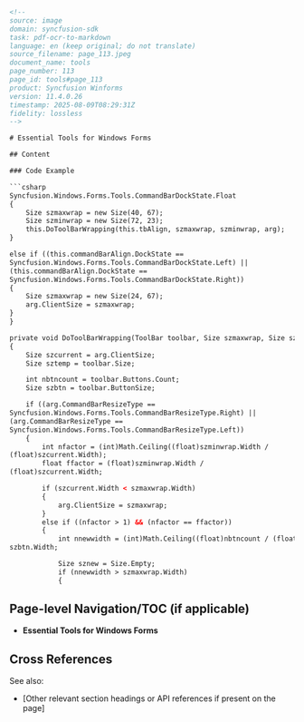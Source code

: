 ```html
<!--
source: image
domain: syncfusion-sdk
task: pdf-ocr-to-markdown
language: en (keep original; do not translate)
source_filename: page_113.jpeg
document_name: tools
page_number: 113
page_id: tools#page_113
product: Syncfusion Winforms
version: 11.4.0.26
timestamp: 2025-08-09T08:29:31Z
fidelity: lossless
-->

# Essential Tools for Windows Forms

## Content

### Code Example

```csharp
Syncfusion.Windows.Forms.Tools.CommandBarDockState.Float
{
    Size szmaxwrap = new Size(40, 67);
    Size szminwrap = new Size(72, 23);
    this.DoToolBarWrapping(this.tbAlign, szmaxwrap, szminwrap, arg);
}

else if ((this.commandBarAlign.DockState == 
Syncfusion.Windows.Forms.Tools.CommandBarDockState.Left) || 
(this.commandBarAlign.DockState == 
Syncfusion.Windows.Forms.Tools.CommandBarDockState.Right))
{
    Size szmaxwrap = new Size(24, 67);
    arg.ClientSize = szmaxwrap;
}
}

private void DoToolBarWrapping(ToolBar toolbar, Size szmaxwrap, Size szminwrap, Syncfusion.Windows.Forms.Tools.CommandBarWrappingEventArgs arg)
{
    Size szcurrent = arg.ClientSize;
    Size sztemp = toolbar.Size;

    int nbtncount = toolbar.Buttons.Count;
    Size szbtn = toolbar.ButtonSize;

    if ((arg.CommandBarResizeType == 
Syncfusion.Windows.Forms.Tools.CommandBarResizeType.Right) || 
(arg.CommandBarResizeType == 
Syncfusion.Windows.Forms.Tools.CommandBarResizeType.Left))
    {
        int nfactor = (int)Math.Ceiling((float)szminwrap.Width /
(float)szcurrent.Width);
        float ffactor = (float)szminwrap.Width / 
(float)szcurrent.Width;

        if (szcurrent.Width < szmaxwrap.Width)
        {
            arg.ClientSize = szmaxwrap;
        }
        else if ((nfactor > 1) && (nfactor == ffactor))
        {
            int nnewwidth = (int)Math.Ceiling((float)nbtncount / (float)nfactor) *
szbtn.Width;

            Size sznew = Size.Empty;
            if (nnewwidth > szmaxwrap.Width)
            {
```

## Page-level Navigation/TOC (if applicable)

- **Essential Tools for Windows Forms**

## Cross References

See also:
- [Other relevant section headings or API references if present on the page]

<!-- tags: [Syncfusion, WinForms, CommandBar, DockState, Tools] keywords: [resize, buttons, client size, toolbar wrapping, syncfusion windows forms] -->
``` 
